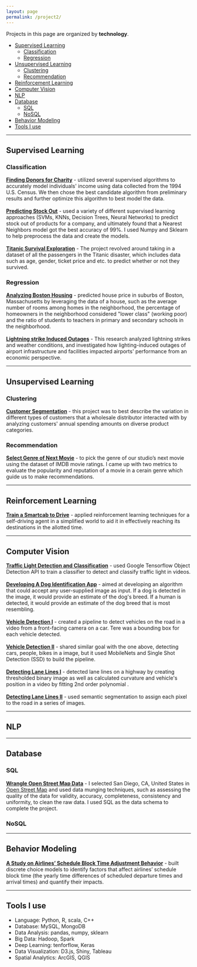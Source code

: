 ```yaml
---
layout: page
permalink: /project2/
---
```


Projects in this page are organized by **technology**.
- [Supervised Learning](#supervised-learning)
  - [Classification](#classification)
  - [Regression](#regression)
- [Unsupervised Learning](#unsupervised-learning)
  - [Clustering](#clustering)
  - [Recommendation](#recommendation)
- [Reinforcement Learning](#reinforcement-learning)
- [Computer Vision](#computer-vision)
- [NLP](#nlp)
- [Database](#database)
  - [SQL](#sql)
  - [NoSQL](#nosql)
- [Behavior Modeling](#behavior-modeling)
- [Tools I use](#tools-i-use)

----
## Supervised Learning
### Classification
<a href="https://wzding.github.io/wzding.github.io/projects/Finding_Donors_for_Charity.html" target="_blank">**Finding Donors for Charity**</a> - utilized several supervised algorithms to accurately model individuals' income using data collected from the 1994 U.S. Census. We then chose the best candidate algorithm from preliminary results and further optimize this algorithm to best model the data.
<br><br><a href="https://wzding.github.io/wzding.github.io/projects/stock_out_prediction.html" target="_blank">**Predicting Stock Out**</a> - used a variety of different supervised learning approaches (SVMs, KNNs, Decision Trees, Neural Networks) to predict stock out of products for a company, and ultimately found that a Nearest Neighbors model got the best accuracy of 99%. I used Numpy and Sklearn to help preprocess the data and create the models.
<br><br><a href="https://wzding.github.io/wzding.github.io/projects/Titanic_Survival_Exploration.html" target="_blank">**Titanic Survival Exploration**</a> - The project revolved around taking in a dataset of all the passengers in the Titanic disaster, which includes data such as age, gender, ticket price and etc. to predict whether or not they survived. 

### Regression
<a href="https://wzding.github.io/wzding.github.io/projects/Boston_Housing.html" target="_blank">**Analyzing Boston Housing**</a> - predicted house price in suburbs of Boston, Massachusetts by leveraging the data of a house, such as the average number of rooms among homes in the neighborhood, the percentage of homeowners in the neighborhood considered "lower class" (working poor) and the ratio of students to teachers in primary and secondary schools in the neighborhood.
<br><br><a href="https://wzding.github.io/wzding.github.io/projects/LightningstrikeInducedOutages.pdf" target="_blank">**Lightning strike Induced Outages**</a> - This research analyzed lightning strikes and weather conditions, and investigated how lighting-induced outages of airport infrastructure and facilities impacted airports' performance from an economic perspective.

----
## Unsupervised Learning
### Clustering
<a href="https://wzding.github.io/wzding.github.io/projects/Customer_Segments.html" target="_blank">**Customer Segmentation**</a> - this project was to best describe the variation in different types of customers that a wholesale distributor interacted with by analyzing customers' annual spending amounts on diverse product categories.
### Recommendation
<a href="https://wzding.github.io/wzding.github.io/projects/Select_Genre_of_Next_Movie.html" target="_blank">**Select Genre of Next Movie**</a> - to pick the genre of our studio’s next movie using the dataset of IMDB movie ratings. I came up with two metrics to evaluate the popularity and reputation of a movie in a cerain genre which guide us to make recommendations.

----
## Reinforcement Learning
<a href="" target="_blank">**Train a Smartcab to Drive**</a> - applied reinforcement learning techniques for a self-driving agent in a simplified world to aid it in effectively reaching its destinations in the allotted time.

----
## Computer Vision
<a href="https://wzding.github.io/wzding.github.io/projects/Traffic_Light_Detection_and_Classification.html" target="_blank">**Traffic Light Detection and Classification**</a> - used Google Tensorflow Object Detection API to train a classifier to detect and classify traffic light in videos.
<br><br><a href="https://wzding.github.io/wzding.github.io/projects/Dog_Identification_App.html" target="_blank">**Developing A Dog Identification App**</a> - aimed at developing an algorithm that could accept any user-supplied image as input. If a dog is detected in the image, it would provide an estimate of the dog's breed. If a human is detected, it would provide an estimate of the dog breed that is most resembling.
<br><br><a href="https://wzding.github.io/wzding.github.io/projects/Vehicle_Detection.html" target="_blank">**Vehicle Detection I**</a> - created a pipeline to detect vehicles on the road in a video from a front-facing camera on a car. Tere was a bounding box for each vehicle detected. 
<br><br><a href="https://wzding.github.io/wzding.github.io/projects/Object_Detection_MobileNets_SSD.html" target="_blank">**Vehicle Detection II**</a> - shared similar goal with the one above, detecting cars, people, bikes in a image, but it used MobileNets and Single Shot Detection (SSD) to build the pipeline.
<br><br><a href="https://wzding.github.io/wzding.github.io/projects/Advanced-Lane-Finding.html" target="_blank">**Detecting Lane Lines I**</a> - detected lane lines on a highway by creating thresholded binary image as well as calculated curvature and vehicle's position in a video by fitting 2nd order polynomial . 
<br><br><a href="https://wzding.github.io/wzding.github.io/projects/Semantic_Segmentation.html" target="_blank">**Detecting Lane Lines II**</a> -  used semantic segmentation to assign each pixel to the road in a series of images.

----
## NLP

----
## Database
### SQL
<a href="https://wzding.github.io/wzding.github.io/projects/Wrangle_OpenStreetMap.html" target="_blank">**Wrangle Open Street Map Data**</a> - I selected San Diego, CA, United States in [Open Street Map](https://www.openstreetmap.org) and used data munging techniques, such as assessing the quality of the data for validity, accuracy, completeness, consistency and uniformity, to clean the raw data. I used SQL as the data schema to complete the project.
### NoSQL

----
## Behavior Modeling
<a href="https://wzding.github.io/wzding.github.io/projects/AirlinesScheduleBlockTimeAdjustmentBehavior.pdf" target="_blank">**A Study on Airlines’ Schedule Block Time Adjustment Behavior**</a> - built discrete choice models to identify factors that affect airlines’ schedule block time (the yearly time differences of scheduled departure times and arrival times) and quantify their impacts.

----
## Tools I use
* Language: Python, R, scala, C++ 
* Database: MySQL, MongoDB
* Data Analysis: pandas, numpy, sklearn
* Big Data: Hadoop, Spark
* Deep Learning: tenforflow, Keras
* Data Visualization: D3.js, Shiny, Tableau
* Spatial Analytics: ArcGIS, QGIS
